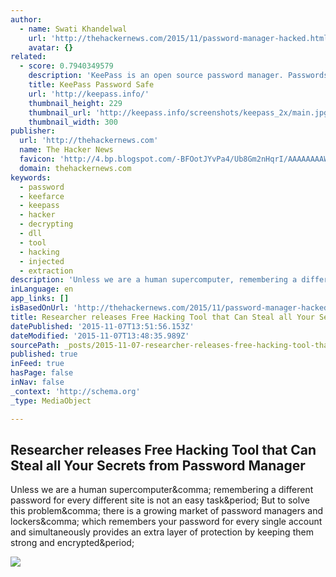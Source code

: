 ```yaml
---
author:
  - name: Swati Khandelwal
    url: 'http://thehackernews.com/2015/11/password-manager-hacked.html#author-info'
    avatar: {}
related:
  - score: 0.7940349579
    description: 'KeePass is an open source password manager. Passwords can be stored in highly-encrypted databases, which can be unlocked with one master password or key file.'
    title: KeePass Password Safe
    url: 'http://keepass.info/'
    thumbnail_height: 229
    thumbnail_url: 'http://keepass.info/screenshots/keepass_2x/main.jpg'
    thumbnail_width: 300
publisher:
  url: 'http://thehackernews.com'
  name: The Hacker News
  favicon: 'http://4.bp.blogspot.com/-BFOotJYvPa4/Ub8Gm2nHqrI/AAAAAAAAWI0/jNuP9n13KH8/s196/THN.png'
  domain: thehackernews.com
keywords:
  - password
  - keefarce
  - keepass
  - hacker
  - decrypting
  - dll
  - tool
  - hacking
  - injected
  - extraction
description: 'Unless we are a human supercomputer, remembering a different password for every different site is not an easy task. But to solve this problem, there is a growing market of password managers and lockers, which remembers your password for every single account and simultaneously provides an extra layer of protection by keeping them strong and encrypted.'
inLanguage: en
app_links: []
isBasedOnUrl: 'http://thehackernews.com/2015/11/password-manager-hacked.html'
title: Researcher releases Free Hacking Tool that Can Steal all Your Secrets from Password Manager
datePublished: '2015-11-07T13:51:56.153Z'
dateModified: '2015-11-07T13:48:35.989Z'
sourcePath: _posts/2015-11-07-researcher-releases-free-hacking-tool-that-can-steal-all-you.md
published: true
inFeed: true
hasPage: false
inNav: false
_context: 'http://schema.org'
_type: MediaObject

---
```

<article style=""><h1>Researcher releases Free Hacking Tool that Can Steal all Your Secrets from Password Manager</h1><p>Unless we are a human supercomputer&amp;comma; remembering a different password for every different site is not an easy task&amp;period; But to solve this problem&amp;comma; there is a growing market of password managers and lockers&amp;comma; which remembers your password for every single account and simultaneously provides an extra layer of protection by keeping them strong and encrypted&amp;period;</p><img src="http://4.bp.blogspot.com/-iwqmnVm2YJk/Vjnhy2aMLEI/AAAAAAAAlPA/Tp7iKbPgFMs/s1600/password-manager-hacked.png" /></article>